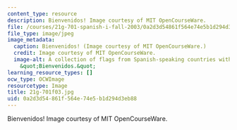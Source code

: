 ```yaml
---
content_type: resource
description: Bienvenidos! Image courtesy of MIT OpenCourseWare.
file: /courses/21g-701-spanish-i-fall-2003/0a2d3d54861f564e74e5b1d294d3eb88_21g-701f03.jpg
file_type: image/jpeg
image_metadata:
  caption: Bienvenidos! (Image courtesy of MIT OpenCourseWare.)
  credit: Image courtesy of MIT OpenCourseWare.
  image-alt: A collection of flags from Spanish-speaking countries with the greeting,
    &quot;Bienvenidos.&quot;
learning_resource_types: []
ocw_type: OCWImage
resourcetype: Image
title: 21g-701f03.jpg
uid: 0a2d3d54-861f-564e-74e5-b1d294d3eb88
---
```

Bienvenidos! Image courtesy of MIT OpenCourseWare.

